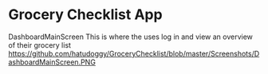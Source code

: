 # Grocery Checklist App
DashboardMainScreen
This is where the uses log in and view an overview of their grocery list
https://github.com/hatudoggy/GroceryChecklist/blob/master/Screenshots/DashboardMainScreen.PNG
